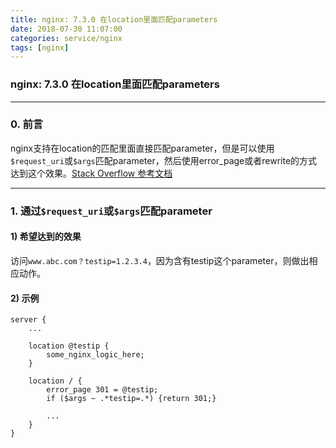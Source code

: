 ```yaml
---
title: nginx: 7.3.0 在location里面匹配parameters
date: 2018-07-30 11:07:00
categories: service/nginx
tags: [nginx]
---
```

### nginx: 7.3.0 在location里面匹配parameters

---

### 0. 前言
nginx支持在location的匹配里面直接匹配parameter，但是可以使用`$request_uri`或`$args`匹配parameter，然后使用error_page或者rewrite的方式达到这个效果。[Stack Overflow 参考文档](https://serverfault.com/questions/811912/can-nginx-location-blocks-match-a-url-query-string)

---

### 1. 通过`$request_uri`或`$args`匹配parameter
#### 1) 希望达到的效果
访问`www.abc.com？testip=1.2.3.4`，因为含有testip这个parameter，则做出相应动作。

#### 2) 示例
```
server {
    ...

    location @testip {
        some_nginx_logic_here;
    }
    
    location / {
        error_page 301 = @testip;
        if ($args ~ .*testip=.*) {return 301;}
        
        ...
    }
}
```